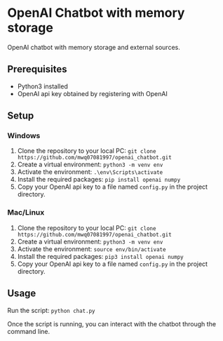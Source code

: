 # OpenAI Chatbot with memory storage

OpenAI chatbot with memory storage and external sources.

## Prerequisites

-   Python3 installed
-   OpenAI api key obtained by registering with OpenAI

## Setup

### Windows

1.  Clone the repository to your local PC: `git clone https://github.com/mwq07081997/openai_chatbot.git`
2.  Create a virtual environment: `python3 -m venv env`
3.  Activate the environment: `.\env\Scripts\activate`
4.  Install the required packages: `pip install openai numpy`
5.  Copy your OpenAI api key to a file named `config.py` in the project directory.

### Mac/Linux

1.  Clone the repository to your local PC: `git clone https://github.com/mwq07081997/openai_chatbot.git`
2.  Create a virtual environment: `python3 -m venv env`
3.  Activate the environment: `source env/bin/activate`
4.  Install the required packages: `pip3 install openai numpy`
5.  Copy your OpenAI api key to a file named `config.py` in the project directory.

## Usage

Run the script: `python chat.py`

Once the script is running, you can interact with the chatbot through the command line. 
